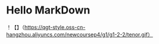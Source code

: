 # Hello MarkDown
！【】（https://qgt-style.oss-cn-hangzhou.aliyuncs.com/newcoursep4/g1/g1-2-2/tenor.gif）
